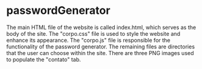 # passwordGenerator
The main HTML file of the website is called index.html, which serves as the body of the site. The "corpo.css" file is used to style the website and enhance its appearance. The "corpo.js" file is responsible for the functionality of the password generator. The remaining files are directories that the user can choose within the site. There are three PNG images used to populate the "contato" tab.
